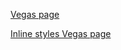
[Vegas page](http://mallocs.github.io/Vegas/dist/) 

[Inline styles Vegas page](http://mallocs.github.io/Vegas/dist/inline.html) 

